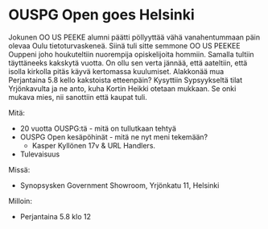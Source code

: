 # OUSPG Open goes Helsinki

Jokunen OO US PEEKE alumni päätti pöllyyttää vähä vanahentummaan päin olevaa
Oulu tietoturvaskeneä. Siinä tuli sitte semmone OO US PEEKEE Ouppeni
joho houkuteltiin nuorempija opiskelijoita hommiin. Samalla tultiin täyttäneeks
kakskytä vuotta. On ollu sen verta jännää, että aateltiin, että isolla kirkolla
pitäs käyvä kertomassa kuulumiset. Alakkonää mua Perjantaina 5.8 kello
kakstoista etteenpäin? Kysyttiin Sypsyykseltä tilat Yrjönkavulta ja ne anto,
kuha Kortin Heikki otetaan mukkaan. Se onki mukava mies, nii sanottiin että
kaupat tuli.


Mitä:
 * 20 vuotta OUSPG:tä - mitä on tullutkaan tehtyä
 * OUSPG Open kesäpöhinät - mitä ne nyt meni tekemään?
   * Kasper Kyllönen 17v & URL Handlers.
 * Tulevaisuus

Missä:
 * Synopsysken Government Showroom, Yrjönkatu 11, Helsinki

Milloin:
 * Perjantaina 5.8 klo 12
